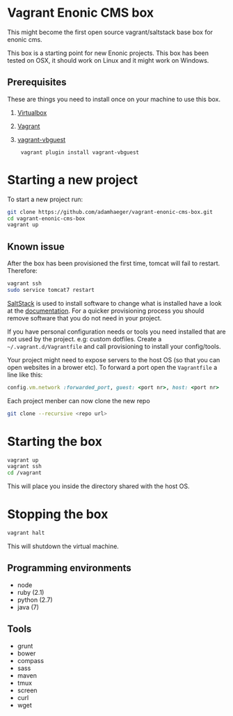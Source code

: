 # Vagrant Enonic CMS box

This might become the first open source vagrant/saltstack base box for enonic cms.

This box is a starting point for new Enonic projects. This box has been tested on OSX, it should work on Linux and it might work on Windows.


## Prerequisites

These are things you need to install once on your machine to use this box.

1. [Virtualbox](https://www.virtualbox.org/)
2. [Vagrant](http://www.vagrantup.com/)
3. [vagrant-vbguest](https://github.com/dotless-de/vagrant-vbguest)

        vagrant plugin install vagrant-vbguest

# Starting a new project

To start a new project run:

```bash
git clone https://github.com/adamhaeger/vagrant-enonic-cms-box.git
cd vagrant-enonic-cms-box
vagrant up
```

## Known issue

After the box has been provisioned the first time, tomcat will fail to restart. Therefore:

```bash
vagrant ssh 
sudo service tomcat7 restart
```

[SaltStack](http://www.saltstack.com/community/) is used to install software to change what is installed have a look at the
[documentation](http://docs.saltstack.com/). For a quicker provisioning process you should remove software that you do
not need in your project.

If you have personal configuration needs or tools you need installed that are not used by the project. e.g: custom
dotfiles. Create a `~/.vagrant.d/Vagrantfile` and call provisioning to install your config/tools.

Your project might need to expose servers to the host OS (so that you can open websites in a brower etc). To forward a
port open the `Vagrantfile` a line like this:

```ruby
config.vm.network :forwarded_port, guest: <port nr>, host: <port nr>
```

Each project menber can now clone the new repo

```bash
git clone --recursive <repo url>
```

# Starting the box

```bash
vagrant up
vagrant ssh
cd /vagrant
```

This will place you inside the directory shared with the host OS.

# Stopping the box

```bash
vagrant halt
```

This will shutdown the virtual machine.

## Programming environments

* node
* ruby (2.1)
* python (2.7)
* java (7)

## Tools

* grunt
* bower
* compass
* sass
* maven
* tmux
* screen
* curl
* wget

